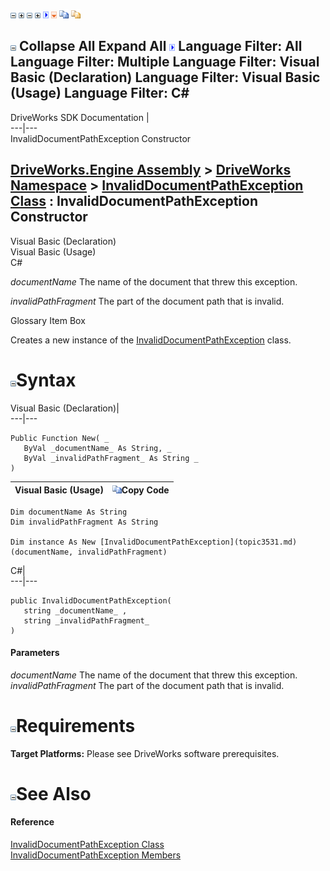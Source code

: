 ![](dotnetimages/collapse.gif) ![](dotnetimages/expand.gif) ![](dotnetimages/collapse.gif) ![](dotnetimages/expand.gif) ![](dotnetimages/drpdown.gif) ![](dotnetimages/drpdown_orange.gif) ![](dotnetimages/copycode.gif) ![](dotnetimages/copycodeHighlight.gif)

![](dotnetimages/collapse.gif) Collapse All Expand All ![](dotnetimages/drpdown.gif) Language Filter: All  Language Filter: Multiple  Language Filter: Visual Basic (Declaration) Language Filter: Visual Basic (Usage) Language Filter: C#  
---  
DriveWorks SDK Documentation  |   
---|---  
InvalidDocumentPathException Constructor   
  
[DriveWorks.Engine Assembly](topic2156.md) > [DriveWorks Namespace](topic2159.md) > [InvalidDocumentPathException Class](topic3531.md) : InvalidDocumentPathException Constructor  
---  
  
Visual Basic (Declaration)    
Visual Basic (Usage)    
C# 

_documentName_
    The name of the document that threw this exception.

_invalidPathFragment_
    The part of the document path that is invalid.

Glossary Item Box

Creates a new instance of the [InvalidDocumentPathException](topic3531.md) class. 

# ![](dotnetimages/collapse.gif)Syntax

Visual Basic (Declaration)|   
---|---  
      
    
    Public Function New( _
       ByVal _documentName_ As String, _
       ByVal _invalidPathFragment_ As String _
    )  
  
Visual Basic (Usage)| ![](dotnetimages/copycode.gif)Copy Code  
---|---  
      
    
    Dim documentName As String
    Dim invalidPathFragment As String
     
    Dim instance As New [InvalidDocumentPathException](topic3531.md)(documentName, invalidPathFragment)  
  
C#|   
---|---  
      
    
    public InvalidDocumentPathException( 
       string _documentName_ ,
       string _invalidPathFragment_
    )  
  
#### Parameters

 _documentName_
    The name of the document that threw this exception.
_invalidPathFragment_
    The part of the document path that is invalid.

# ![](dotnetimages/collapse.gif)Requirements

**Target Platforms:** Please see DriveWorks software prerequisites.

# ![](dotnetimages/collapse.gif)See Also

#### Reference

[InvalidDocumentPathException Class](topic3531.md)   
[InvalidDocumentPathException Members](topic3532.md)



